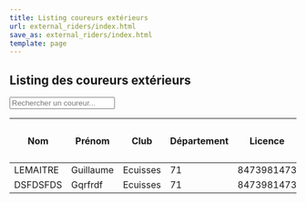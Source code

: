 ```yaml
---
title: Listing coureurs extérieurs
url: external_riders/index.html
save_as: external_riders/index.html
template: page
---
```

## <i class="fas fa-id-card"></i> Listing des coureurs extérieurs

<div class="mb-3">
    <input type="text"
        class="form-control"
        id="externalRidersSearch"
        placeholder="Rechercher un coureur..."
        aria-label="Rechercher un coureur">
</div>
<table class="table" id="externalRidersTable"><thead><tr><th rowspan='2' class='align-middle'>Nom</th><th rowspan='2' class='align-middle'>Prénom</th><th rowspan='2' class='align-middle'>Club</th><th rowspan='2' class='align-middle'>Département</th><th rowspan='2' class='align-middle'>Licence</th><th colspan='4' class='text-center'>Catégories</th><th rowspan='2' class='align-middle'>Date d'inscription</th></tr><tr><th>FFC</th><th>UFOLEP</th><th>FSGT (extérieur)</th><th>FSGT 71</th></tr></thead><tbody><tr><td>LEMAITRE</td><td>Guillaume</td><td>Ecuisses</td><td>71</td><td>8473981473</td><td></td><td>1</td><td>2</td><td>2</td><td>01/01/2025</td></tr><tr><td>DSFDSFDS</td><td>Gqrfrdf</td><td>Ecuisses</td><td>71</td><td>8473981473</td><td></td><td>1</td><td>2</td><td>2</td><td>01/01/2025</td></tr></tbody></table>
